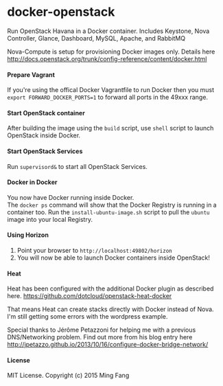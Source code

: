docker-openstack
================

Run OpenStack Havana in a Docker container.
Includes Keystone, Nova Controller, Glance, Dashboard, MySQL, Apache, and RabbitMQ 

Nova-Compute is setup for provisioning Docker images only. 
Details here http://docs.openstack.org/trunk/config-reference/content/docker.html

#### Prepare Vagrant
If you're using the offical Docker Vagrantfile to run Docker then you must `export FORWARD_DOCKER_PORTS=1` to forward all ports in the 49xxx range.

#### Start OpenStack container
After building the image using the `build` script, use `shell` script to launch OpenStack inside Docker.

#### Start OpenStack Services
Run ```supervisord&``` to start all OpenStack Services.

#### Docker in Docker
You now have Docker running inside Docker.  
The `docker ps` command will show that the Docker Registry is running in a container too.
Run the `install-ubuntu-image.sh` script to pull the `ubuntu` image into your local Registry.

#### Using Horizon
1. Point your browser to `http://localhost:49802/horizon`
2. You will now be able to launch Docker containers inside OpenStack!

#### Heat
Heat has been configured with the additional Docker plugin as described here. https://github.com/dotcloud/openstack-heat-docker

That means Heat can create stacks directly with Docker instead of Nova.  I'm still getting some errors with the wordpress example.


Special thanks to Jérôme Petazzoni for helping me with a previous DNS/Networking problem.
Find out more from his blog entry here http://jpetazzo.github.io/2013/10/16/configure-docker-bridge-network/

#### License

MIT License. Copyright (c) 2015 Ming Fang
